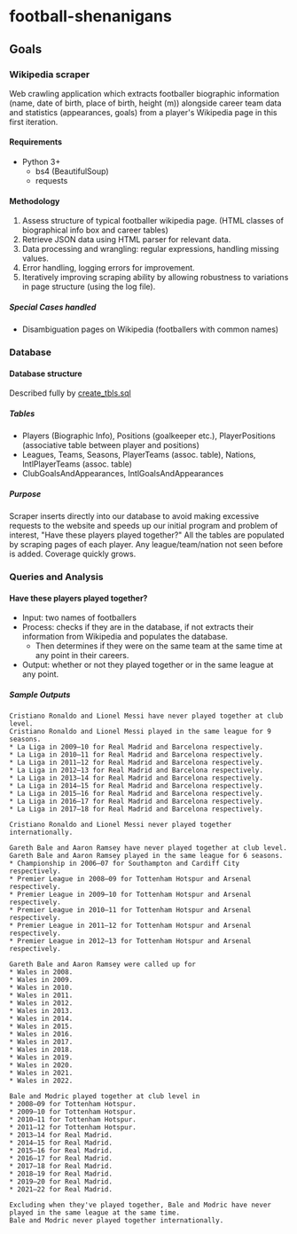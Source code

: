 # football-shenanigans
## Goals
### Wikipedia scraper
Web crawling application which extracts footballer biographic information (name, date of birth, place of birth, height (m))
alongside career team data and statistics (appearances, goals) from a player's Wikipedia page in this first iteration.
#### Requirements
 - Python 3+
   - bs4 (BeautifulSoup)
   - requests
#### Methodology
1. Assess structure of typical footballer wikipedia page. (HTML classes of biographical info box and career tables)
2. Retrieve JSON data using HTML parser for relevant data.
3. Data processing and wrangling: regular expressions, handling missing values.
4. Error handling, logging errors for improvement.
5. Iteratively improving scraping ability by allowing robustness to variations in page structure
   (using the log file).
##### Special Cases handled
 - Disambiguation pages on Wikipedia (footballers with common names)
### Database
#### Database structure
Described fully by [create_tbls.sql](https://github.com/clintyr/football-shenanigans/blob/main/create_tbls.sql)
##### Tables
 - Players (Biographic Info), Positions (goalkeeper etc.), PlayerPositions (associative table between player and positions)
 - Leagues, Teams, Seasons, PlayerTeams (assoc. table), Nations, IntlPlayerTeams (assoc. table)
 - ClubGoalsAndAppearances, IntlGoalsAndAppearances
##### Purpose
Scraper inserts directly into our database to avoid making excessive requests to the website and speeds up our initial program and
problem of interest, "Have these players played together?" All the tables are populated by scraping pages of each player. Any league/team/nation not seen before is added. Coverage quickly grows.
### Queries and Analysis
#### Have these players played together?
 - Input: two names of footballers
 - Process: checks if they are in the database, if not extracts their information from Wikipedia and populates the database.
   - Then determines if they were on the same team at the same time at any point in their careers.
 - Output: whether or not they played together or in the same league at any point.

##### Sample Outputs
```
Cristiano Ronaldo and Lionel Messi have never played together at club level.
Cristiano Ronaldo and Lionel Messi played in the same league for 9 seasons.
* La Liga in 2009–10 for Real Madrid and Barcelona respectively.
* La Liga in 2010–11 for Real Madrid and Barcelona respectively.
* La Liga in 2011–12 for Real Madrid and Barcelona respectively.
* La Liga in 2012–13 for Real Madrid and Barcelona respectively.
* La Liga in 2013–14 for Real Madrid and Barcelona respectively.
* La Liga in 2014–15 for Real Madrid and Barcelona respectively.
* La Liga in 2015–16 for Real Madrid and Barcelona respectively.
* La Liga in 2016–17 for Real Madrid and Barcelona respectively.
* La Liga in 2017–18 for Real Madrid and Barcelona respectively.

Cristiano Ronaldo and Lionel Messi never played together internationally.
```
```
Gareth Bale and Aaron Ramsey have never played together at club level.
Gareth Bale and Aaron Ramsey played in the same league for 6 seasons.
* Championship in 2006–07 for Southampton and Cardiff City respectively.
* Premier League in 2008–09 for Tottenham Hotspur and Arsenal respectively.
* Premier League in 2009–10 for Tottenham Hotspur and Arsenal respectively.
* Premier League in 2010–11 for Tottenham Hotspur and Arsenal respectively.
* Premier League in 2011–12 for Tottenham Hotspur and Arsenal respectively.
* Premier League in 2012–13 for Tottenham Hotspur and Arsenal respectively.

Gareth Bale and Aaron Ramsey were called up for 
* Wales in 2008.
* Wales in 2009.
* Wales in 2010.
* Wales in 2011.
* Wales in 2012.
* Wales in 2013.
* Wales in 2014.
* Wales in 2015.
* Wales in 2016.
* Wales in 2017.
* Wales in 2018.
* Wales in 2019.
* Wales in 2020.
* Wales in 2021.
* Wales in 2022.
```
```
Bale and Modric played together at club level in 
* 2008–09 for Tottenham Hotspur.
* 2009–10 for Tottenham Hotspur.
* 2010–11 for Tottenham Hotspur.
* 2011–12 for Tottenham Hotspur.
* 2013–14 for Real Madrid.
* 2014–15 for Real Madrid.
* 2015–16 for Real Madrid.
* 2016–17 for Real Madrid.
* 2017–18 for Real Madrid.
* 2018–19 for Real Madrid.
* 2019–20 for Real Madrid.
* 2021–22 for Real Madrid.

Excluding when they've played together, Bale and Modric have never played in the same league at the same time.
Bale and Modric never played together internationally.
```
